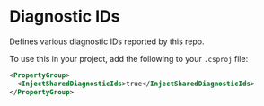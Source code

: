 # Diagnostic IDs

Defines various diagnostic IDs reported by this repo.

To use this in your project, add the following to your `.csproj` file:

```xml
<PropertyGroup>
  <InjectSharedDiagnosticIds>true</InjectSharedDiagnosticIds>
</PropertyGroup>
```
